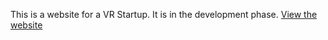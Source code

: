 This is a website for a VR Startup. It is in the development phase. 
<a href="http://intersectionsvr.pythonanywhere.com/">View the website</a>


